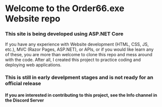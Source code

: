 <h1>Welcome to the Order66.exe Website repo</h1>
<h3>This site is being developed using ASP.NET Core</h3>
<p>
  If you have any experience with Website development (HTML, CSS, JS, etc.), MVC (Razor Pages, ASP.NET), or APIs, or if you would like learn any of these, 
  you are more than welcome to clone this repo and mess around with the code.
  After all, I created this project to practice coding and deploying web applications.
</p>
<h3>This is still in early develpment stages and is not ready for an official release</h3>
<h4>If you are interested in contributing to this project, see the Info channel in the Discord Server</h4>
